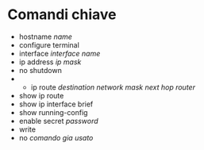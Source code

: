 # Comandi chiave 

- hostname *name*
- configure terminal
- interface *interface name*
- ip address *ip* *mask*
- no shutdown
- - ip route *destination network* *mask* *next hop router*
- show ip route
- show ip interface brief
- show running-config
- enable secret *password* 
- write
- no *comando gia usato* 